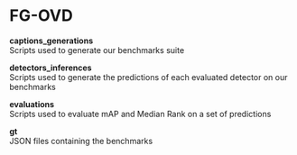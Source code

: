 # FG-OVD

**captions_generations**  
Scripts used to generate our benchmarks suite 

**detectors_inferences**  
Scripts used to generate the predictions of each evaluated detector on our benchmarks

**evaluations**  
Scripts used to evaluate mAP and Median Rank on a set of predictions

**gt**  
JSON files containing the benchmarks
